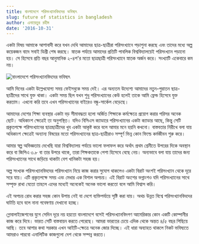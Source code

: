```yaml
---
title: বাংলাদেশে পরিসংখ্যানবিদদের ভবিষ্যৎ
slug: future of statistics in bangladesh
author: এনায়েতুর রহীম
date: '2016-10-31'
---
```


একটা বিষয় আমাকে আশাবাদী করে যখন দেখি আমাদের ছাত্র-ছাত্রীরা পরিসংখ্যানে পড়াশুনা করছে এবং তাদের মধ্যে অল্প কয়েকজন বাদে সবাই ডিগ্রী শেষ করছে। স্নাতক পর্যায়ে আমাদের প্রতিটি পাবলিক বিশ্ববিদ্যালয়েই পরিসংখ্যান পড়ানো হয়। সে হিসেবে প্রতি বছর আনুমানিক ২-৪শ'র মতো ছাত্রছাত্রী পরিসংখ্যানে স্নাতক অর্জন করে। সংখ্যাটি একেবারে কম নয়।

![বাংলাদেশে পরিসংখ্যানবিদদের ভবিষ্যৎ](http://i.imgur.com/PEctQVp.png)

আমি দিনের একটা উল্লেখযোগ্য সময় ফেইসবুকে সময় দেই। এর অন্যতম উদ্যেশ্য আমাদের নতুন-পুরাতন ছাত্র-ছাত্রীদের সাথে যুক্ত থাকা। একটা সময় ছিল যখন শুধু পরিসংখ্যানের কেউ হলেই তাকে আমি ফ্রেন্ড হিসেবে যুক্ত করতাম। এখনো করি তবে এখন পরিসংখ্যানের বাইরেও বন্ধু-সার্কেল বেড়েছে।

আমাদের দেশের শিক্ষা ব্যবস্থার একটা বড় সীমাবদ্ধতা হলো অর্জিত শিক্ষাকে কর্মক্ষেত্রে প্রয়োগ করার পরিসর অনেক ছোট। অধিকাংশ ক্ষেত্রেই তা অনুপস্থিত। যদিও বিসিএস ক্যাডারে পরিসংখ্যানের একটা ক্যাডার আছে, কিন্তু সেটি প্রকৃতপক্ষে পরিসংখ্যানের ছাত্রছাত্রীদের খুব একটা আকৃষ্ট করে বলে আমার মনে হয়নি কখনো। বাস্তবতার নিরীখে বলা যায় অধিকাংশ ক্ষেত্রেই অন্যান্য বিষয়ের মতো পরিসংখ্যানের ছাত্র-ছাত্রীরাও সম্পূর্ণ ভিন্ন কোন ফিল্ডে কর্মজীবন শুরু করে।

আমার স্বল্প অভিজ্ঞতায় দেখেছি যারা বিশ্ববিদ্যালয় পর্যায়ে ভালো ফলাফল করে অর্থাৎ প্রথম শ্রেনীতে উপরের দিকে অবস্থান করে বা জিপিএ ৩.৮ বা তার উপরে থাকে, তারা শিক্ষকতাকে পেশা হিসেবে বেছে নেয়। অন্যভাবে বলা যায় তাদের জন্য পরিসংখ্যানের সাথে জড়িয়ে থাকাটা বেশ খানিকটা সহজ হয়।

অল্প সংখ্যক পরিসংখ্যানবিদদের পরিসংখ্যান নিয়ে কাজ করার সুযোগ থাকলেও একটা বিরাট অংশই পরিসংখ্যান থেকে দূরে সরে যায়। এটি প্রকৃতপক্ষে সময় এবং মেধার এক বিশাল অপচয়। এই বিরাট অংশের ভগ্নাংশও যদি পরিসংখ্যানের সাথে সম্পৃক্ত রাখা যেতো তাহলে এদের মধ্যেই অনেকেই অনেক ভালো করতো বলে আমি বিশ্বাস করি।

এই অপচয় রোধ করার সহজ কোন উপায় নেই যা দেশে ব্যক্তিপর্যায়ে সৃষ্টি করা যায়। অথচ উন্নত বিশ্বে পরিসংখ্যানবিদদের ঘাটতি হবে বলে নানা গবেষণায় দেখানো হচ্ছে।

গ্লোবালাইজেশনের যুগে সেদিন দূরে নয় হয়তো বাংলাদেশে বসেই পরিসংখ্যানবিদগণ আমেরিকার কোন একটি কোম্পানীর কাজ করে দিবে। ভারত সেটি বাস্তবায়ন করতে পেরেছে। আমরা ভারতের চেয়ে এদিক থেকে অন্তত ৪/৫ বছর পিছিয়ে আছি। তবে আশার কথা সরকার এখন আইটি-ক্ষেত্রে অনেক জোর দিচ্ছে। এই ধারা অব্যাহত থাকলে নিকট ভবিষ্যতে আমরাও পারবো এনালিটিক কাজগুলো দেশ থেকে সম্পন্ন করতে।
